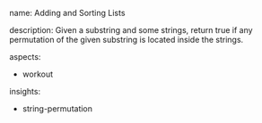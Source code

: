 name: Adding and Sorting Lists

description: Given a substring and some strings, return true if any permutation of the given substring is located inside the strings.

aspects:
  - workout

insights:
  - string-permutation